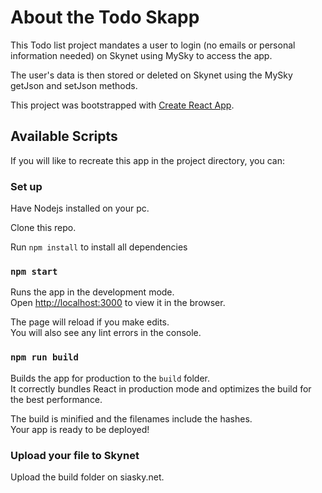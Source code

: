 # About the Todo Skapp

This Todo list project mandates a user to login (no emails or personal information needed) on Skynet using MySky to access the app. 

The user's data is then stored or deleted on Skynet using the MySky getJson and setJson methods.

This project was bootstrapped with [Create React App](https://github.com/facebook/create-react-app).

## Available Scripts

If you will like to recreate this app in the project directory, you can:

### Set up

Have Nodejs installed on your pc.

Clone this repo.

Run `npm install` to install all dependencies

### `npm start`

Runs the app in the development mode.\
Open [http://localhost:3000](http://localhost:3000) to view it in the browser.

The page will reload if you make edits.\
You will also see any lint errors in the console.

### `npm run build`

Builds the app for production to the `build` folder.\
It correctly bundles React in production mode and optimizes the build for the best performance.

The build is minified and the filenames include the hashes.\
Your app is ready to be deployed!

### Upload your file to Skynet

Upload the build folder on siasky.net. 
